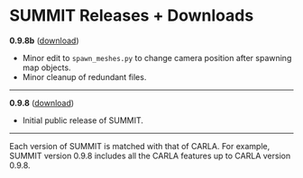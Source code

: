 <h1> SUMMIT Releases + Downloads</h1>

**0.9.8b** ([download](https://www.dropbox.com/s/n5m418ryfwpoj1n/SUMMIT_0.9.8b.tar.gz?dl=0))

- Minor edit to `spawn_meshes.py` to change camera position after spawning map objects.
- Minor cleanup of redundant files.

<hr>

**0.9.8** ([download](https://www.dropbox.com/s/diopfv2tk85571c/SUMMIT_0.9.8.tar.gz?dl=0))

- Initial public release of SUMMIT.

<hr>

Each version of SUMMIT is matched with that of CARLA. For example, SUMMIT version 0.9.8 includes all the CARLA features up to CARLA version 0.9.8.
